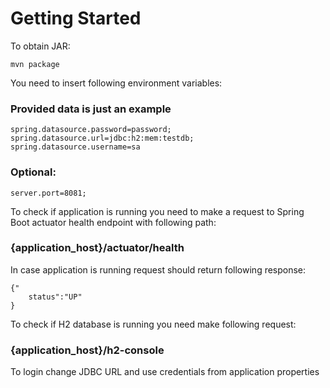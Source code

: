 # Getting Started
To obtain JAR:
    
    mvn package

You need to insert following environment variables:
### Provided data is just an example

    spring.datasource.password=password;
    spring.datasource.url=jdbc:h2:mem:testdb;
    spring.datasource.username=sa

### Optional:
    server.port=8081;

To check if application is running you need to make a request to Spring Boot actuator 
health endpoint with following path:
 ### {application_host}/actuator/health
In case application is running request should return following response:

    {"
        status":"UP"
    }

To check if H2 database is running you need make following request:
### {application_host}/h2-console
To login change JDBC URL and use credentials from application properties

